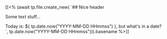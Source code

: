 [[<% (await tp.file.create_new(
`## Nice header

Some text stuff...


Today is: ${ tp.date.now("YYYY-MM-DD HHmmss") }, but what's in a date? 
`,  tp.date.now("YYYY-MM-DD HHmmss"))).basename %>]]